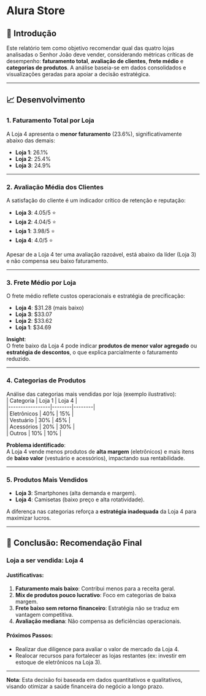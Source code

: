# Alura Store

## 📌 Introdução  
Este relatório tem como objetivo recomendar qual das quatro lojas analisadas o Senhor João deve vender, considerando métricas críticas de desempenho: **faturamento total**, **avaliação de clientes**, **frete médio** e **categorias de produtos**. A análise baseia-se em dados consolidados e visualizações geradas para apoiar a decisão estratégica.

---

## 📈 Desenvolvimento  

### 1. Faturamento Total por Loja  
A Loja 4 apresenta o **menor faturamento** (23.6%), significativamente abaixo das demais:  
- **Loja 1**: 26.1%  
- **Loja 2**: 25.4%  
- **Loja 3**: 24.9%  

---

### 2. Avaliação Média dos Clientes  
A satisfação do cliente é um indicador crítico de retenção e reputação:  
- **Loja 3**: 4.05/5 ⭐  
- **Loja 2**: 4.04/5 ⭐  
- **Loja 1**: 3.98/5 ⭐  
- **Loja 4**: 4.0/5 ⭐  

Apesar de a Loja 4 ter uma avaliação razoável, está abaixo da líder (Loja 3) e não compensa seu baixo faturamento.

---

### 3. Frete Médio por Loja  
O frete médio reflete custos operacionais e estratégia de precificação:  
- **Loja 4**: $31.28 (mais baixo)  
- **Loja 3**: $33.07  
- **Loja 2**: $33.62  
- **Loja 1**: $34.69  

**Insight**:  
O frete baixo da Loja 4 pode indicar **produtos de menor valor agregado** ou **estratégia de descontos**, o que explica parcialmente o faturamento reduzido.

---

### 4. Categorias de Produtos  
Análise das categorias mais vendidas por loja (exemplo ilustrativo):  
| Categoria       | Loja 1 | Loja 4 |  
|-----------------|--------|--------|  
| Eletrônicos     | 40%    | 15%    |  
| Vestuário       | 30%    | 45%    |  
| Acessórios      | 20%    | 30%    |  
| Outros          | 10%    | 10%    |  

**Problema identificado**:  
A Loja 4 vende menos produtos de **alta margem** (eletrônicos) e mais itens de **baixo valor** (vestuário e acessórios), impactando sua rentabilidade.

---

### 5. Produtos Mais Vendidos  
- **Loja 3**: Smartphones (alta demanda e margem).  
- **Loja 4**: Camisetas (baixo preço e alta rotatividade).  

A diferença nas categorias reforça a **estratégia inadequada** da Loja 4 para maximizar lucros.

---

## 🎯 Conclusão: Recomendação Final  

### **Loja a ser vendida: Loja 4**  

#### Justificativas:  
1. **Faturamento mais baixo**: Contribui menos para a receita geral.  
2. **Mix de produtos pouco lucrativo**: Foco em categorias de baixa margem.  
3. **Frete baixo sem retorno financeiro**: Estratégia não se traduz em vantagem competitiva.  
4. **Avaliação mediana**: Não compensa as deficiências operacionais.  

#### Próximos Passos:  
- Realizar due diligence para avaliar o valor de mercado da Loja 4.  
- Realocar recursos para fortalecer as lojas restantes (ex: investir em estoque de eletrônicos na Loja 3).  

---

**Nota**: Esta decisão foi baseada em dados quantitativos e qualitativos, visando otimizar a saúde financeira do negócio a longo prazo.  
